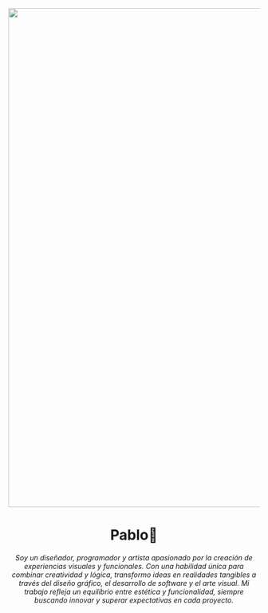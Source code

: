 <div id="header" style="text-align: center;">
        <img src="https://www.lrcingenieria.com/wp-content/uploads/2024/06/1.gif" width="1000" />
        <h1 align="center">Pablo👋</h1>
    </div>
    <h6 align="center">
  Soy un diseñador, programador y artista apasionado por la creación de
  experiencias visuales y funcionales. Con una habilidad única para combinar
  creatividad y lógica, transformo ideas en realidades tangibles a través del
  diseño gráfico, el desarrollo de software y el arte visual. Mi trabajo refleja
  un equilibrio entre estética y funcionalidad, siempre buscando innovar y
  superar expectativas en cada proyecto.
</h6>

  




<!--
**pabloriveracorrea/pabloriveracorrea** is a ✨ _special_ ✨ repository because its `README.md` (this file) appears on your GitHub profile.

Here are some ideas to get you started:

- 🔭 I’m currently working on ...
- 🌱 I’m currently learning ...
- 👯 I’m looking to collaborate on ...
- 🤔 I’m looking for help with ...
- 💬 Ask me about ...
- 📫 How to reach me: ...
- 😄 Pronouns: ...
- ⚡ Fun fact: ...
-->


